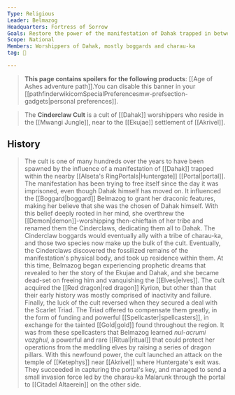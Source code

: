 ```yaml
---
Type: Religious
Leader: Belmazog
Headquarters: Fortress of Sorrow
Goals: Restore the power of the manifestation of Dahak trapped in between the portals of Alseta's Ring
Scope: National
Members: Worshippers of Dahak, mostly boggards and charau-ka
tag: 👥

---
```


> **This page contains spoilers for the following products**: [[Age of Ashes adventure path]].You can disable this banner in your [[pathfinderwikicomSpecialPreferencesmw-prefsection-gadgets|personal preferences]].


> The **Cinderclaw Cult** is a cult of [[Dahak]] worshippers who reside in the [[Mwangi Jungle]], near to the [[Ekujae]] settlement of [[Akrivel]].


## History

> The cult is one of many hundreds over the years to have been spawned by the influence of a manifestation of [[Dahak]] trapped within the nearby [[Alseta's RingPortals|Huntergate]] [[Portal|portal]]. The manifestation has been trying to free itself since the day it was imprisoned, even though Dahak himself has moved on. It influenced the [[Boggard|boggard]] Belmazog to grant her draconic features, making her believe that she was the chosen of Dahak himself. With this belief deeply rooted in her mind, she overthrew the [[Demon|demon]]-worshipping then-chieftain of her tribe and renamed them the Cinderclaws, dedicating them all to Dahak. The Cinderclaw boggards would eventually ally with a tribe of charau-ka, and those two species now make up the bulk of the cult.
> Eventually, the Cinderclaws discovered the fossilized remains of the manifestation's physical body, and took up residence within them. At this time, Belmazog began experiencing prophetic dreams that revealed to her the story of the Ekujae and Dahak, and she became dead-set on freeing him and vanquishing the [[Elves|elves]]. The cult acquired the [[Red dragon|red dragon]] Kyrion, but other than that their early history was mostly comprised of inactivity and failure.
> Finally, the luck of the cult reversed when they secured a deal with the Scarlet Triad. The Triad offered to compensate them greatly, in the form of funding and powerful [[Spellcaster|spellcasters]], in exchange for the tainted [[Gold|gold]] found throughout the region. It was from these spellcasters that Belmazog learned *nul-acrumi vazghul*, a powerful and rare [[Ritual|ritual]] that could protect her operations from the meddling elves by raising a series of dragon pillars.
> With this newfound power, the cult launched an attack on the temple of [[Ketephys]] near [[Akrivel]] where Huntergate's exit was. They succeeded in capturing the portal's key, and managed to send a small invasion force led by the charau-ka Malarunk through the portal to [[Citadel Altaerein]] on the other side.







